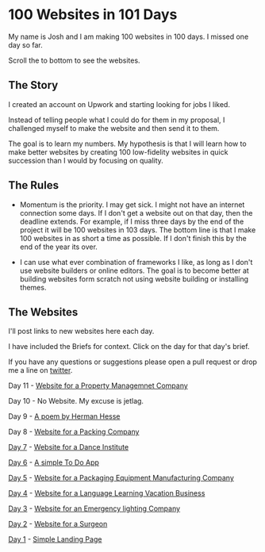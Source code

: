# 100 Websites in 101 Days

My name is Josh and I am making 100 websites in 100 days. I missed one day so far.

Scroll the to bottom to see the websites.

## The Story

I created an account on Upwork and starting looking for jobs I liked.

Instead of telling people what I could do for them in my proposal, I challenged myself to make the website and then send it to them.

The goal is to learn my numbers. My hypothesis is that I will learn how to make better websites by creating 100 low-fidelity websites in quick succession than I would by focusing on quality.

## The Rules

+ Momentum is the priority. I may get sick. I might not have an internet connection some days. If I don't get a website out on that day, then the deadline extends. For example, if I miss three days by the end of the project it will be 100 websites in 103 days. The bottom line is that I make 100 websites in as short a time as possible. If I don't finish this by the end of the year its over.

+ I can use what ever combination of frameworks I like, as long as I don't use website builders or online editors. The goal is to become better at building websites form scratch not using website building or installing themes.

## The Websites

I'll post links to new websites here each day.

I have included the Briefs for context. Click on the day for that day's brief.

If you have any questions or suggestions please open a pull request or drop me a line on [twitter](https://twitter.com/joshpitzalis).

Day 11 - [Website for a Property Managemnet Company](http://joshpitzalis.github.io/website10/)

Day 10 - No Website. My excuse is jetlag.

Day 9 - [A poem by Herman Hesse](http://joshpitzalis.github.io/nextEffect/)

Day 8 - [Website for a Packing Company](http://joshpitzalis.github.io/website07/)

[Day 7](https://github.com/joshpitzalis/website07) - [Website for a Dance Institute](http://joshpitzalis.github.io/website07/)

[Day 6](https://github.com/joshpitzalis/llamado) - [A simple To Do App](http://llama.meteor.com/)

[Day 5](https://github.com/joshpitzalis/website05) - [Website for a Packaging Equipment Manufacturing Company](http://joshpitzalis.github.io/website05/)

[Day 4](https://github.com/joshpitzalis/website03) - [Website for a Language Learning Vacation Business](http://joshpitzalis.github.io/website03/)

[Day 3](https://github.com/joshpitzalis/website02) - [Website for an Emergency lighting Company](http://joshpitzalis.github.io/website02/)


[Day 2](https://github.com/joshpitzalis/website01/tree/gh-pages) - [Website for a Surgeon](http://joshpitzalis.github.io/website01/)

[Day 1](https://github.com/joshpitzalis/websites/tree/gh-pages) - [Simple Landing Page](http://joshpitzalis.github.io/websites/)
